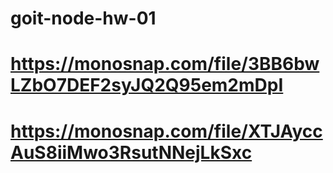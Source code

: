# goit-node-hw-01

# https://monosnap.com/file/3BB6bwLZbO7DEF2syJQ2Q95em2mDpI

# https://monosnap.com/file/XTJAyccAuS8iiMwo3RsutNNejLkSxc
